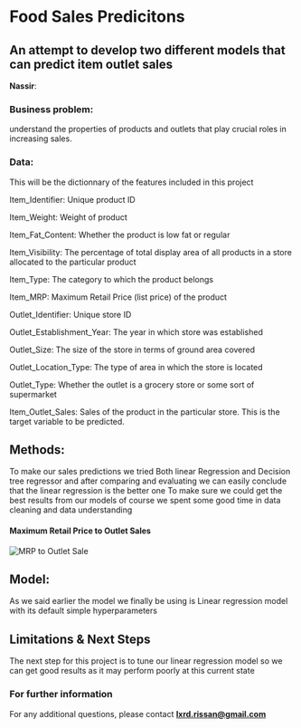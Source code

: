 # Food Sales Predicitons
## An attempt to develop two different models that can predict item outlet sales

**Nassir**: 

### Business problem:

understand the properties of products and outlets that play crucial roles in increasing sales.

### Data:

This will be the dictionnary of the features included in this project

Item_Identifier: Unique product ID 

Item_Weight: Weight of product

Item_Fat_Content: Whether the product is low fat or regular

Item_Visibility: The percentage of total display area of all products in a store allocated to the particular product

Item_Type: The category to which the product belongs

Item_MRP: Maximum Retail Price (list price) of the product

Outlet_Identifier: Unique store ID

Outlet_Establishment_Year: The year in which store was established

Outlet_Size: The size of the store in terms of ground area covered

Outlet_Location_Type: The type of area in which the store is located

Outlet_Type: Whether the outlet is a grocery store or some sort of supermarket

Item_Outlet_Sales: Sales of the product in the particular store. This is the target variable to be predicted.

## Methods:

To make our sales predictions we tried Both linear Regression and Decision tree regressor and after comparing and evaluating we can easily conclude that the linear regression is the better one
To make sure we could get the best results from our models of course we spent some good time in data cleaning and data understanding

#### Maximum Retail Price to Outlet Sales

![MRP to Outlet Sale](https://github.com/RissanX/food-sales-predicitons/assets/128228990/3abbc83e-1a3b-4f7b-a26b-e347fc55002a)
## Model: 
As we said earlier the model we finally be using is Linear regression model
with its default simple hyperparameters

## Limitations & Next Steps

The next step for this project is to tune our linear regression model so we can get good results as it may perform poorly at this current state

### For further information


For any additional questions, please contact **lxrd.rissan@gmail.com**




